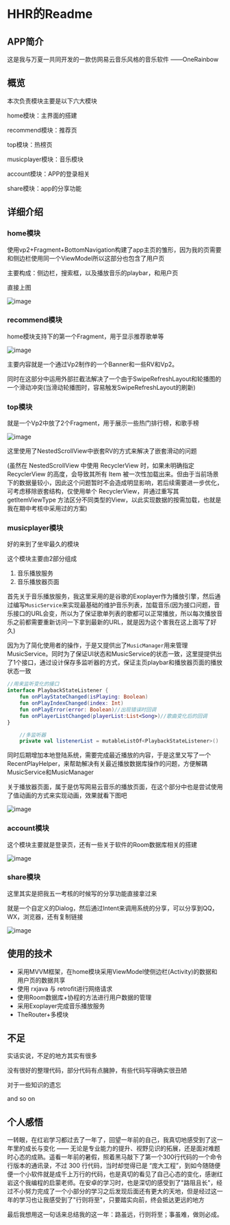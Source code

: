 # HHR的Readme

## APP简介

这是我与万夏一共同开发的一款仿网易云音乐风格的音乐软件 ——OneRainbow

## 概览

本次负责模块主要是以下六大模块

home模块：主界面的搭建

recommend模块：推荐页

top模块：热榜页

musicplayer模块：音乐模块

account模块：APP的登录相关

share模块：app的分享功能

## 详细介绍

### home模块

使用vp2+Fragment+BottomNavigation构建了app主页的雏形，因为我的页需要和侧边栏使用同一个ViewModel所以这部分也包含了用户页

主要构成：侧边栏，搜索框，以及播放音乐的playbar，和用户页

直接上图

![image](https://github.com/HI-IR/OneRainbow/blob/master/HI-IR's%20Readme/home.gif)


### recommend模块

home模块支持下的第一个Fragment，用于显示推荐歌单等

![image](https://github.com/HI-IR/OneRainbow/blob/master/HI-IR's%20Readme/recommend.gif)

主要内容就是一个通过Vp2制作的一个Banner和一些RV和Vp2。

同时在这部分中运用外部拦截法解决了一个由于SwipeRefreshLayout和轮播图的一个滑动冲突(当滑动轮播图时，容易触发SwipeRefreshLayout的刷新)



 ### top模块

就是一个Vp2中放了2个Fragment，用于展示一些热门排行榜，和歌手榜

![image](https://github.com/HI-IR/OneRainbow/blob/master/HI-IR's%20Readme/top.gif)

这里使用了NestedScrollView中嵌套RV的方式来解决了嵌套滑动的问题

(虽然在 NestedScrollView 中使用 RecyclerView 时，如果未明确指定 RecyclerView 的高度，会导致其所有 Item 被一次性加载出来。但由于当前场景下的数据量较小，因此这个问题暂时不会造成明显影响，若后续需要进一步优化，可考虑移除嵌套结构，仅使用单个 RecyclerView，并通过重写其 getItemViewType 方法区分不同类型的View，以此实现数据的按需加载，也就是我在期中考核中采用过的方案)



### musicplayer模块

好的来到了坐牢最久的模块

这个模块主要由2部分组成

1. 音乐播放服务
2. 音乐播放器页面

首先关于音乐播放服务，我这里采用的是谷歌的Exoplayer作为播放引擎，然后通过编写`MusicService`来实现最基础的维护音乐列表，加载音乐(因为接口问题，音乐接口的URL会变，所以为了保证歌单列表的歌都可以正常播放，所以每次播放音乐之前都需要重新访问一下拿到最新的URL，就是因为这个害我在这上面写了好久)

因为为了简化使用者的操作，于是又提供出了`MusicManager`用来管理MusicService。同时为了保证UI状态和MusicService的状态一致，这里提提供出了1个接口，通过设计保存多监听器的方式，保证主页playbar和播放器页面的播放状态一致

```kotlin
//用来监听变化的接口
interface PlaybackStateListener {
    fun onPlayStateChanged(isPlaying: Boolean)
    fun onPlayIndexChanged(index: Int)
    fun onPlayError(error: Boolean)//出现错误时回调
    fun onPlayerListChanged(playerList:List<Song>)//歌曲变化后的回调
}

    //多监听器
    private val listenerList = mutableListOf<PlaybackStateListener>()
```

同时后期增加本地登陆系统，需要完成最近播放的内容，于是这里又写了一个RecentPlayHelper，来帮助解决有关最近播放数据库操作的问题，方便解耦MusicService和MusicManager

关于播放器页面，属于是仿写网易云音乐的播放页面，在这个部分中也是尝试使用了值动画的方式来实现动画，效果就看下图吧

![image](https://github.com/HI-IR/OneRainbow/blob/master/HI-IR's%20Readme/musicplayer.gif)

 ### account模块

这个模块主要就是登录页，还有一些关于软件的Room数据库相关的搭建

![image](https://github.com/HI-IR/OneRainbow/blob/master/HI-IR's%20Readme/account.gif)

### share模块

这里其实是把我五一考核的时候写的分享功能直接拿过来

就是一个自定义的Dialog，然后通过Intent来调用系统的分享，可以分享到QQ，WX，浏览器，还有复制链接


![image](https://github.com/HI-IR/OneRainbow/blob/master/HI-IR's%20Readme/share.gif)

## 使用的技术

* 采用MVVM框架，在home模块采用ViewModel使侧边栏(Activity)的数据和用户页的数据共享
* 使用 rxjava 与 retrofit进行网络请求
* 使用Room数据库+协程的方法进行用户数据的管理
* 采用Exoplayer完成音乐播放服务
* TheRouter+多模块



## 不足

实话实说，不足的地方其实有很多

没有很好的整理代码，部分代码有点臃肿，有些代码写得确实很丑陋

对于一些知识的遗忘

and so on

## 个人感悟

一转眼，在红岩学习都过去了一年了，回望一年前的自己，我真切地感受到了这一年里的成长与变化 —— 无论是专业能力的提升、视野见识的拓展，还是面对难题时心态的成熟。遥看一年前的暑假，照着黑马敲下了第一个300行代码的一个命令行版本的通讯录，不过 300 行代码，当时却觉得已是 “庞大工程”，到如今随随便便一个小软件就是成千上万行的代码，也是真切的看见了自己心态的变化，感谢红岩这个我编程的启蒙老师。在安卓的学习时，也是深切的感受到了"路阻且长"，经过不小努力完成了一个小部分的学习之后发现后面还有更大的天地，但是经过这一年的学习也让我感受到了"行则将至"，只要踏实向前，终会抵达更远的地方

最后我想用这一句话来总结我的这一年：路虽远，行则将至；事虽难，做则必成。

